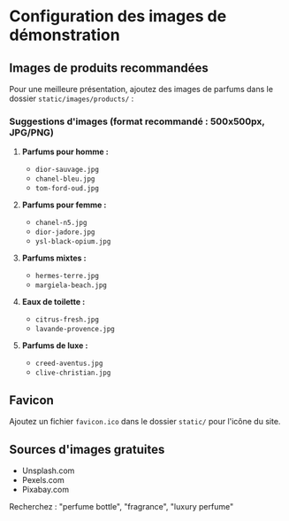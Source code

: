 # Configuration des images de démonstration

## Images de produits recommandées

Pour une meilleure présentation, ajoutez des images de parfums dans le dossier `static/images/products/` :

### Suggestions d'images (format recommandé : 500x500px, JPG/PNG)

1. **Parfums pour homme :**
   - `dior-sauvage.jpg`
   - `chanel-bleu.jpg`
   - `tom-ford-oud.jpg`

2. **Parfums pour femme :**
   - `chanel-n5.jpg`
   - `dior-jadore.jpg`
   - `ysl-black-opium.jpg`

3. **Parfums mixtes :**
   - `hermes-terre.jpg`
   - `margiela-beach.jpg`

4. **Eaux de toilette :**
   - `citrus-fresh.jpg`
   - `lavande-provence.jpg`

5. **Parfums de luxe :**
   - `creed-aventus.jpg`
   - `clive-christian.jpg`

## Favicon

Ajoutez un fichier `favicon.ico` dans le dossier `static/` pour l'icône du site.

## Sources d'images gratuites

- Unsplash.com
- Pexels.com
- Pixabay.com

Recherchez : "perfume bottle", "fragrance", "luxury perfume"
